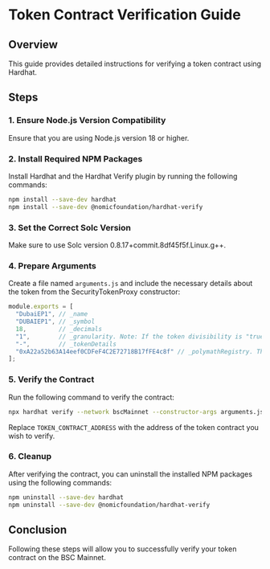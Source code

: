 # Token Contract Verification Guide

## Overview

This guide provides detailed instructions for verifying a token contract using Hardhat.

## Steps

### 1. Ensure Node.js Version Compatibility

Ensure that you are using Node.js version 18 or higher.

### 2. Install Required NPM Packages

Install Hardhat and the Hardhat Verify plugin by running the following commands:

```bash
npm install --save-dev hardhat
npm install --save-dev @nomicfoundation/hardhat-verify
```

### 3. Set the Correct Solc Version

Make sure to use Solc version 0.8.17+commit.8df45f5f.Linux.g++.

### 4. Prepare Arguments

Create a file named `arguments.js` and include the necessary details about the token from the SecurityTokenProxy constructor:

```javascript
module.exports = [
  "DubaiEP1", // _name
  "DUBAIEP1", // _symbol
  18,         // _decimals
  "1",        // _granularity. Note: If the token divisibility is "true" then it is 1, else it will be 10000000000000000000
  "-",        // _tokenDetails
  "0xA22a52b63A14eef0CDFeF4C2E72718B17fFE4c8f" // _polymathRegistry. This is currently 0xA22a52b63A14eef0CDFeF4C2E72718B17fFE4c8f
];
```

### 5. Verify the Contract

Run the following command to verify the contract:

```bash
npx hardhat verify --network bscMainnet --constructor-args arguments.js TOKEN_CONTRACT_ADDRESS
```

Replace `TOKEN_CONTRACT_ADDRESS` with the address of the token contract you wish to verify.

### 6. Cleanup

After verifying the contract, you can uninstall the installed NPM packages using the following commands:

```bash
npm uninstall --save-dev hardhat
npm uninstall --save-dev @nomicfoundation/hardhat-verify
```

## Conclusion

Following these steps will allow you to successfully verify your token contract on the BSC Mainnet.